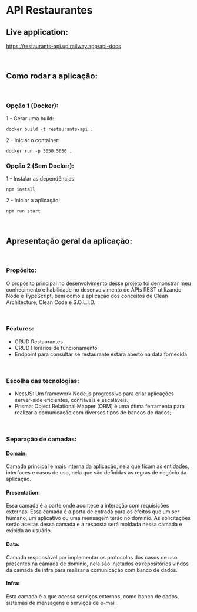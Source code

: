 # API Restaurantes

## Live application:

https://restaurants-api.up.railway.app/api-docs

<br>

## Como rodar a aplicação:

<br>

### Opção 1 (Docker):

1 - Gerar uma build:

```
docker build -t restaurants-api .
```

2 - Iniciar o container:

```
docker run -p 5050:5050 .
```

### Opção 2 (Sem Docker):

1 - Instalar as dependências:

```
npm install
```

2 - Iniciar a aplicação:

```
npm run start
```

<br>

## Apresentação geral da aplicação:

<br>

### Propósito:

O propósito principal no desenvolvimento desse projeto foi demonstrar meu conhecimento e habilidade no desenvolvimento de APIs REST utilizando Node e TypeScript, bem como a aplicação dos conceitos de Clean Architecture, Clean Code e S.O.L.I.D.

<br>

### Features:

- CRUD Restaurantes
- CRUD Horários de funcionamento
- Endpoint para consultar se restaurante estara aberto na data fornecida

<br>

### Escolha das tecnologias:

- NestJS: Um framework Node.js progressivo para criar aplicações server-side eficientes, confiáveis e escaláveis.;
- Prisma: Object Relational Mapper (ORM) é uma ótima ferramenta para realizar a comunicação com diversos tipos de bancos de dados;

<br>

### Separação de camadas:

#### Domain:

Camada principal e mais interna da aplicação, nela que ficam as entidades, interfaces e casos de uso, nela que são definidas as regras de negócio da aplicação.

#### Presentation:

Essa camada é a parte onde acontece a interação com requisições externas. Essa camada é a porta de entrada para os efeitos que um ser humano, um aplicativo ou uma mensagem terão no domínio. As solicitações serão aceitas dessa camada e a resposta será moldada nessa camada e exibida ao usuário.

#### Data:

Camada responsável por implementar os protocolos dos casos de uso presentes na camada de domínio, nela são injetados os repositórios vindos da camada de infra para realizar a comunicação com banco de dados.

#### Infra:

Esta camada é a que acessa serviços externos, como banco de dados, sistemas de mensagens e serviços de e-mail.
